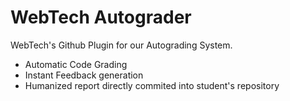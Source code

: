 # WebTech Autograder
WebTech's Github Plugin for our Autograding System. 
- Automatic Code Grading
- Instant Feedback generation
- Humanized report directly commited into student's repository
